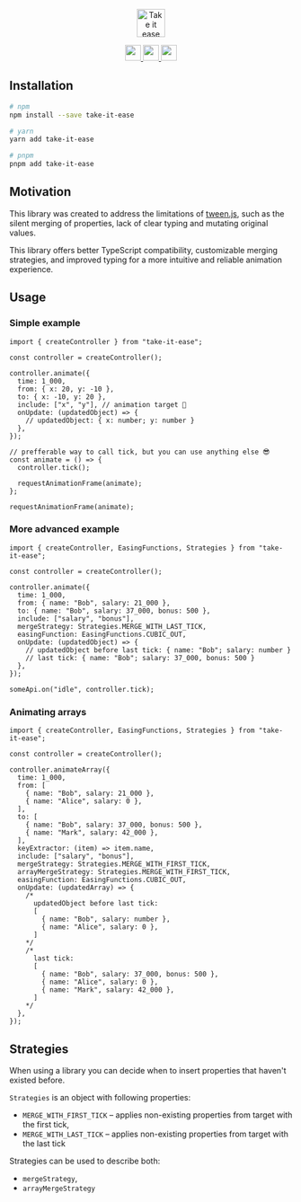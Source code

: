 <p align="center">
  <img height="50" alt="Take it ease logo" src="https://user-images.githubusercontent.com/28493823/215351667-485a9612-a102-4fa3-b3b2-4095f49fde83.png" />
</p>

<p align="center">
<a aria-label="NPM version" href="https://www.npmjs.com/package/take-it-ease">
<img alt="" height="28" src="https://img.shields.io/npm/v/take-it-ease.svg?style=for-the-badge">
</a>
<a aria-label="License" href="https://github.com/Aliath/take-it-ease/blob/main/LICENSE.md">
<img alt="" height="28" src="https://img.shields.io/npm/l/take-it-ease.svg?style=for-the-badge">
</a>
<a aria-label="Test coverage" href="https://github.com/Aliath/take-it-ease">
<img alt="" height="28" src="https://img.shields.io/coverallsCoverage/github/Aliath/take-it-ease?style=for-the-badge">
</a>
</p>

## Installation

```bash
# npm
npm install --save take-it-ease

# yarn
yarn add take-it-ease

# pnpm
pnpm add take-it-ease
```

## Motivation

This library was created to address the limitations of [tween.js](https://github.com/tweenjs/tween.js/), such as the silent merging of properties, lack of clear typing and mutating original values.

This library offers better TypeScript compatibility, customizable merging strategies, and improved typing for a more intuitive and reliable animation experience.

## Usage

### Simple example

```tsx
import { createController } from "take-it-ease";

const controller = createController();

controller.animate({
  time: 1_000,
  from: { x: 20, y: -10 },
  to: { x: -10, y: 20 },
  include: ["x", "y"], // animation target 🎯
  onUpdate: (updatedObject) => {
    // updatedObject: { x: number; y: number }
  },
});

// prefferable way to call tick, but you can use anything else 😎
const animate = () => {
  controller.tick();

  requestAnimationFrame(animate);
};

requestAnimationFrame(animate);
```

### More advanced example

```tsx
import { createController, EasingFunctions, Strategies } from "take-it-ease";

const controller = createController();

controller.animate({
  time: 1_000,
  from: { name: "Bob", salary: 21_000 },
  to: { name: "Bob", salary: 37_000, bonus: 500 },
  include: ["salary", "bonus"],
  mergeStrategy: Strategies.MERGE_WITH_LAST_TICK,
  easingFunction: EasingFunctions.CUBIC_OUT,
  onUpdate: (updatedObject) => {
    // updatedObject before last tick: { name: "Bob"; salary: number }
    // last tick: { name: "Bob"; salary: 37_000, bonus: 500 }
  },
});

someApi.on("idle", controller.tick);
```

### Animating arrays

```tsx
import { createController, EasingFunctions, Strategies } from "take-it-ease";

const controller = createController();

controller.animateArray({
  time: 1_000,
  from: [
    { name: "Bob", salary: 21_000 },
    { name: "Alice", salary: 0 },
  ],
  to: [
    { name: "Bob", salary: 37_000, bonus: 500 },
    { name: "Mark", salary: 42_000 },
  ],
  keyExtractor: (item) => item.name,
  include: ["salary", "bonus"],
  mergeStrategy: Strategies.MERGE_WITH_FIRST_TICK,
  arrayMergeStrategy: Strategies.MERGE_WITH_FIRST_TICK,
  easingFunction: EasingFunctions.CUBIC_OUT,
  onUpdate: (updatedArray) => {
    /*
      updatedObject before last tick:
      [
        { name: "Bob", salary: number },
        { name: "Alice", salary: 0 },
      ]
    */
    /*
      last tick:
      [
        { name: "Bob", salary: 37_000, bonus: 500 },
        { name: "Alice", salary: 0 },
        { name: "Mark", salary: 42_000 },
      ]
    */
  },
});
```

## Strategies

When using a library you can decide when to insert properties that haven't existed before.

`Strategies` is an object with following properties:

- `MERGE_WITH_FIRST_TICK` – applies non-existing properties from target with the first tick,
- `MERGE_WITH_LAST_TICK` – applies non-existing properties from target with the last tick

Strategies can be used to describe both:

- `mergeStrategy`,
- `arrayMergeStrategy`
